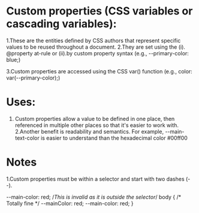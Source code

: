# Custom properties (CSS variables or cascading variables):
1.These are the  entities defined by CSS authors that represent specific values to be reused throughout a document. 
2.They are set using the 
(i). @property at-rule or 
(ii).by custom property syntax (e.g., --primary-color: blue;)

3.Custom properties are accessed using the CSS var() function (e.g., color: var(--primary-color);)

# Uses:
1. Custom properties allow a value to be defined in one place, then referenced in multiple other places so that it's easier to work with. 
2.Another benefit is readability and semantics.
For example, --main-text-color is easier to understand than the hexadecimal color #00ff00

# Notes
1.Custom properties must be within a selector and start with two dashes (--).

--main-color: red; /*This is invalid as it is outside the selector*/
body {
  /* Totally fine */
  --mainColor: red;
  --main-color: red;
}

